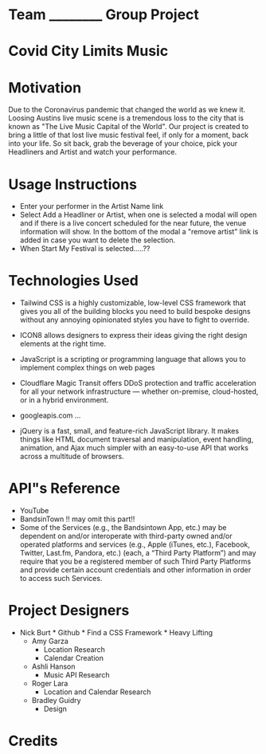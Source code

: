 # Team ________ Group Project 

# Covid City Limits Music

# Motivation 
Due to the Coronavirus pandemic that changed the world as we knew it. Loosing Austins live music scene is a tremendous loss to the city that is known as "The Live Music Capital of the World". Our project is created to bring a little of that lost live music festival feel, if only for a moment, back into your life. So sit back, grab the beverage of your choice, pick your Headliners and Artist and watch your performance.

# Usage Instructions
* Enter your performer in the Artist Name link
* Select Add a Headliner or Artist, when one is selected a modal will open and if there is a live  concert scheduled for the near future, the venue information will show. In the bottom of the modal a "remove artist" link is added in case you want to delete the selection.
* When Start My Festival is selected.....?? 

# Technologies Used
* Tailwind CSS is a highly customizable, low-level CSS framework that gives you all of the building blocks you need to build bespoke designs without any annoying opinionated styles you have to fight to override.

* ICON8 allows designers to express their ideas giving the right design elements at the right time.

* JavaScript is a scripting or programming language that allows you to implement complex things on web pages 

* Cloudflare Magic Transit offers DDoS protection and traffic acceleration for all your network infrastructure — whether on-premise, cloud-hosted, or in a hybrid environment.

* googleapis.com ...

*  jQuery is a fast, small, and feature-rich JavaScript library. It makes things like HTML document traversal and manipulation, event handling, animation, and Ajax much simpler with an easy-to-use API that works across a multitude of browsers.

# API"s Reference 
* YouTube
* BandsinTown
!! may omit this part!!
* Some of the Services (e.g., the Bandsintown App, etc.) may be dependent on and/or interoperate with third-party owned and/or operated platforms and services (e.g., Apple (iTunes, etc.), Facebook, Twitter, Last.fm, Pandora, etc.) (each, a “Third Party Platform”) and may require that you be a registered member of such Third Party Platforms and provide certain account credentials and other information in order to access such Services. 

# Project Designers
 * Nick Burt
        * Github
        * Find a CSS Framework
        * Heavy Lifting
    * Amy Garza
        * Location Research
        * Calendar Creation
    * Ashli Hanson
        * Music API Research
    * Roger Lara
        * Location and Calendar Research
    * Bradley Guidry
        * Design

# Credits











